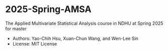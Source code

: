 # 2025-Spring-AMSA
The Applied Multivariate Statistical Analysis course in NDHU at Spring 2025 for master

- Authors: Yao-Chih Hsu, Xuan-Chun Wang, and Wen-Lee Sin
- License: MIT License
